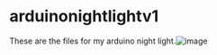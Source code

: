 # arduinonightlightv1
These are the files for my arduino night light.![image](https://github.com/user-attachments/assets/123860f2-126b-41e7-9f19-f27f7fd63a64)

